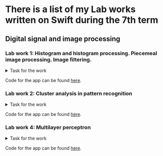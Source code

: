 # There is a list of my Lab works written on Swift during the 7th term

## Digital signal and image processing

### Lab work 1: Histogram and histogram processing. Piecemeal image processing. Image filtering.

<details>

<summary>Task for the work</summary>
Написать программу, выполняющую следующие операции над изображения-ми (обязательна обработка как цветных, так и полутоновых изображений):

1.	Загрузить и отобразить изображение на экране. Реализовать возмож-ность сохранения и вывода на экран обработанного изображения.
2.	Вывести гистограмму яркости изображения.
3.	Выполнить поэлементную обработку изображения: Препарирование изображения <img width="422" alt="image" src="https://github.com/vasilevsky007/SwiftLabs7Term/assets/72131827/47c571d6-9549-412e-9143-85422137bf33">

(рис д, е)	При реализации интерфейса предусмотреть возможность ввода параметров:
рис. 1.3, д, е - gmin и gmax ;  fmin и fmax
. Вывести гистограмму яркости об-работанного изображения.

4.	Выполнить фильтрацию изображения (Min-фильтр, max-фильтр, min-max-фильтр ). Вывести гистограмму яркости обработанного изображения.

</details>

Code for the app can be found [here](/cosii1).

### Lab work 2: Cluster analysis in pattern recognition

<details>

<summary>Task for the work</summary>

1.	При необходимости выполнить коррекцию яркости изображения (см. лаб. работу №1).
2.	Перевести цветное изображение в бинарное изображение.
3.	Реализовать пороговую бинаризацию изображения.
4.	Выделить четырехсвязные области на изображении.
5.	Определить свойства объектов, вычислить систему признаков для объектов, представленных на изображении (площадь, периметр, компактность, вытянутость, статистические моменты).
6.	Используя алгоритм k-средних и меру сходства, заданную преподавателем, определить принадлежность объекта к одному из кластеров (классов).

</details>

Code for the app can be found [here](/cosii2).

### Lab work 4: Multilayer perceptron
<details>

<summary>Task for the work</summary>

1. Напишите программу, реализующую многослойный персептрон.
3. Произведите обучение многослойного персептрона. Исходные данные  – 5 классов образов, размер идеального образа 6×6.
4. Подайте на вход сети ряд тестовых образов, по 3 зашумленных образа каждого из 5 классов.
5. Проанализируйте результаты работы программы, которые должны иметь следующий вид:
  +	вывести распознаваемый зашумленный образ;
  +	вывести процент подобия распознаваемого зашумленного образа по отношению к каждому из 5 классов;
  +	вывести количество шагов, затраченных на обучение сети на заданное количество классов.


</details>

Code for the app can be found [here](/cosii4).


<!--## System software of local computer networks
### Lab work 2 -->
